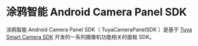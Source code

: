 # 涂鸦智能 Android Camera Panel SDK



涂鸦智能 Android Camera Panel SDK（ TuyaCameraPanelSDK ）是基于 [Tuya Smart Camera SDK](<https://tuyainc.github.io/tuyasmart_camera_android_sdk_doc/>) 开发的一系列摄像机功能相关的面板 SDK。

